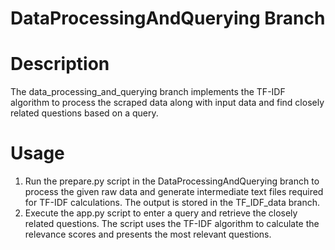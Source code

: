 # DataProcessingAndQuerying Branch

# Description
The data_processing_and_querying branch implements the TF-IDF algorithm to process the scraped data along with input data and find closely related questions based on a query.

# Usage
1. Run the prepare.py script in the DataProcessingAndQuerying branch to process the given raw data and generate intermediate text files required for TF-IDF calculations. The output is stored in the TF_IDF_data branch.
2. Execute the app.py script to enter a query and retrieve the closely related questions. The script uses the TF-IDF algorithm to calculate the relevance scores and presents the most relevant questions.
